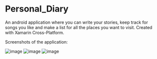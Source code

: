 # Personal_Diary
An android application where you can write your stories, keep track for songs you like and make a list for all the places you want to visit.
Created with Xamarin Cross-Platform.

Screenshots of the application:

![image](https://user-images.githubusercontent.com/27304038/125356691-d5ea3f00-e366-11eb-92c3-3f08e4e484f9.png)
![image](https://user-images.githubusercontent.com/27304038/125356715-e00c3d80-e366-11eb-8190-af4374a24e26.png)
![image](https://user-images.githubusercontent.com/27304038/125356730-e8647880-e366-11eb-973f-c0dc3e3d2d23.png)
